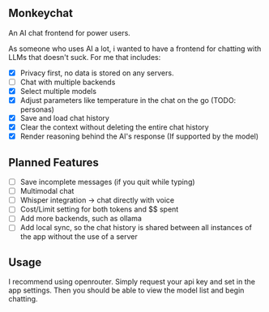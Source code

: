 ## Monkeychat

An AI chat frontend for power users.

As someone who uses AI a lot, i wanted to have a frontend for chatting with LLMs that doesn't suck. For me that includes:

- [x] Privacy first, no data is stored on any servers.
- [ ] Chat with multiple backends
- [x] Select multiple models
- [x] Adjust parameters like temperature in the chat on the go (TODO: personas)
- [x] Save and load chat history
- [x] Clear the context without deleting the entire chat history
- [x] Render reasoning behind the AI's response (If supported by the model)

## Planned Features
- [ ] Save incomplete messages (if you quit while typing)
- [ ] Multimodal chat
- [ ] Whisper integration -> chat directly with voice
- [ ] Cost/Limit setting for both tokens and $$ spent
- [ ] Add more backends, such as ollama
- [ ] Add local sync, so the chat history is shared between all instances of the app without the use of a server

## Usage
I recommend using openrouter. Simply request your api key and set in the app settings. Then you should be able to view the model list and begin chatting.
